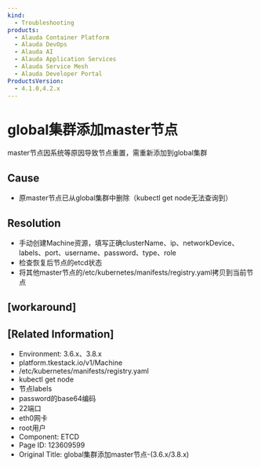 ```yaml
---
kind:
  - Troubleshooting
products:
  - Alauda Container Platform
  - Alauda DevOps
  - Alauda AI
  - Alauda Application Services
  - Alauda Service Mesh
  - Alauda Developer Portal
ProductsVersion:
  - 4.1.0,4.2.x
---
```

<!-- A type of document that involves encountering a fault, diagnosing it, performing root cause analysis, and providing solutions. -->

# global集群添加master节点

master节点因系统等原因导致节点重置，需重新添加到global集群

## Cause
- 原master节点已从global集群中删除（kubectl get node无法查询到）

## Resolution
- 手动创建Machine资源，填写正确clusterName、ip、networkDevice、labels、port、username、password、type、role
- 检查恢复后节点的etcd状态
- 将其他master节点的/etc/kubernetes/manifests/registry.yaml拷贝到当前节点

## [workaround]

## [Related Information]
- Environment: 3.6.x、3.8.x
- platform.tkestack.io/v1/Machine
- /etc/kubernetes/manifests/registry.yaml
- kubectl get node
- 节点labels
- password的base64编码
- 22端口
- eth0网卡
- root用户
- Component: ETCD
- Page ID: 123609599
- Original Title: global集群添加master节点-(3.6.x/3.8.x)
